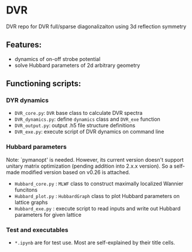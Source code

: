 # DVR

DVR repo for DVR full/sparse diagonalizaiton using 3d reflection symmetry

## Features:
* dynamics of on-off strobe potential
* solve Hubbard parameters of 2d arbitrary geometry

## Functioning scripts:
### DYR dynamics
* `DVR_core.py`: `DVR` base class to calculate DVR spectra
* `DVR_dynamics.py`: define `dynamics` class and `DVR_exe` function
* `DVR_output.py`: output .h5 file structure definitions
* `DVR_exe.py`: execute script of DVR dynamics on command line
### Hubbard parameters
Note: `pymanopt' is needed. However, its current version doesn't support unitary matrix optimization (pending addition into 2.x.x version). So a self-made modified version based on v0.26 is attached.
* `Hubbard_core.py` : `MLWF` class to construct maximally localized Wannier funcitons
* `Hubbard_plot.py` : `HubbardGraph` class to plot Hubbard parameters on lattice graphs
* `Hubbard_exe.py` : execute script to read inputs and write out Hubbard parameters for given lattice
### Test and executables
* `*.ipynb` are for test use. Most are self-explained by their title cells.
